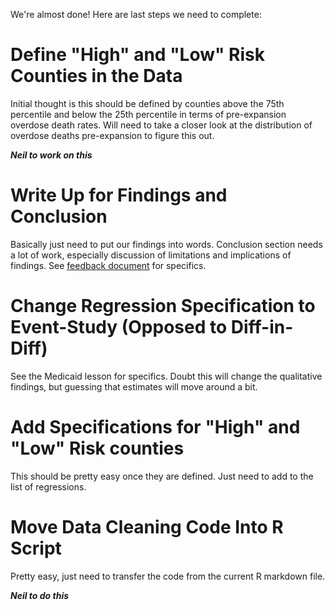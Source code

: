 We're almost done! Here are last steps we need to complete:

# Define "High" and "Low" Risk Counties in the Data

Initial thought is this should be defined by counties above the 75th percentile and below the 25th percentile in terms of pre-expansion overdose death 
rates. Will need to take a closer look at the distribution of overdose deaths pre-expansion to figure this out.

***Neil to work on this***

# Write Up for Findings and Conclusion

Basically just need to put our findings into words. Conclusion section needs a lot of work, especially discussion of limitations and implications of
findings. See [feedback document](Feedback-Neil-Nicole.docx) for specifics.

# Change Regression Specification to Event-Study (Opposed to Diff-in-Diff)

See the Medicaid lesson for specifics. Doubt this will change the qualitative findings, but guessing that estimates will move around a bit.

# Add Specifications for "High" and "Low" Risk counties

This should be pretty easy once they are defined. Just need to add to the list of regressions.

# Move Data Cleaning Code Into R Script

Pretty easy, just need to transfer the code from the current R markdown file.

***Neil to do this***

